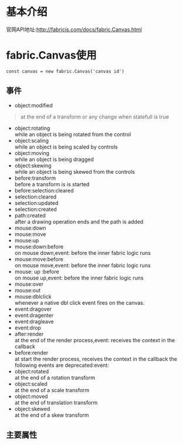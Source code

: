 # 基本介绍
官网API地址:http://fabricjs.com/docs/fabric.Canvas.html
# fabric.Canvas使用
```
const canvas = new fabric.Canvas('canvas id')
```
## 事件
+ object:modified  
> at the end of a transform or any change when statefull is true
+ object:rotating   
    while an object is being rotated from the control
+ object:scaling   
    while an object is being scaled by controls
+ object:moving   
    while an object is being dragged
+ object:skewing   
    while an object is being skewed from the controls
+ before:transform   
    before a transform is is started
+ before:selection:cleared
+ selection:cleared
+ selection:updated
+ selection:created
+ path:created   
    after a drawing operation ends and the path is added
+ mouse:down
+ mouse:move  
+ mouse:up  
+ mouse:down:before   
    on mouse down,event: before the inner fabric logic runs
+ mouse:move:before   
    on mouse move,event: before the inner fabric logic runs
+ mouse: up :before   
    on mouse up,event: before the inner fabric logic runs
+ mouse:over
+ mouse:out
+ mouse:dblclick   
    whenever a native dbl click event fires on the canvas.
+ event:dragover
+ event:dragenter
+ event:dragleave
+ event:drop
+ after:render   
    at the end of the render process,event: receives the context in the callback
+ before:render   
    at start the render process, receives the context in the callback the following events are deprecated:event:
+ object:rotated   
    at the end of a rotation transform
+ object:scaled   
    at the end of a scale transform
+ object:moved   
    at the end of translation transform
+ object:skewed   
    at the end of a skew transform
## 主要属性
